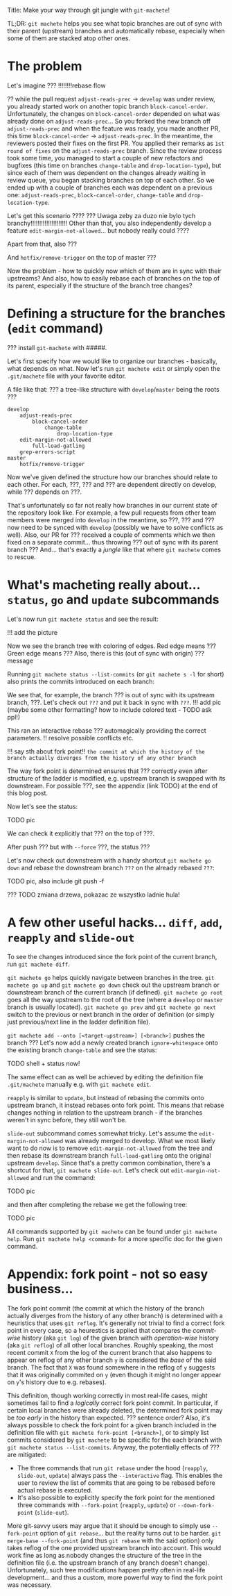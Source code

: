 Title: Make your way through git jungle with `git-machete`!

<and some jungle-related picture>

TL;DR: `git machete` helps you see what topic branches are out of sync with their parent (upstream) branches and automatically rebase, especially when some of them are stacked atop other ones.


# The problem


Let's imagine ??? !!!!!!!!rebase flow

?? while the pull request `adjust-reads-prec` -> `develop` was under review, you already started work on another topic branch `block-cancel-order`.
Unfortunately, the changes on `block-cancel-order` depended on what was already done on `adjust-reads-prec`...
So you forked the new branch off `adjust-reads-prec` and when the feature was ready, you made another PR, this time `block-cancel-order` -> `adjust-reads-prec`.
In the meantime, the reviewers posted their fixes on the first PR.
You applied their remarks as `1st round of fixes` on the `adjust-reads-prec` branch.
Since the review process took some time, you managed to start a couple of new refactors and bugfixes (this time on branches `change-table` and `drop-location-type`),
but since each of them was dependent on the changes already waiting in review queue, you began stacking branches on top of each other.
So we ended up with a couple of branches each was dependent on a previous one: `adjust-reads-prec`, `block-cancel-order`, `change-table` and `drop-location-type`.

Let's get this scenario ????
??? Uwaga zeby za duzo nie bylo tych branchy!!!!!!!!!!!!!!!!!!!!!
Other than that, you also independently develop a feature `edit-margin-not-allowed`... but nobody really could ????

Apart from that, also ???

And `hotfix/remove-trigger` on the top of master ???

Now the problem - how to quickly now which of them are in sync with their upstreams?
And also, how to easily rebase each of branches on the top of its parent, especially if the structure of the branch tree changes?


# Defining a structure for the branches (`edit` command)


??? install `git-machete` with #####.

Let's first specify how we would like to organize our branches - basically, what depends on what.
Now let's run `git machete edit` or simply open the `.git/machete` file with your favorite editor.

A file like that:
??? a tree-like structure with `develop`/`master` being the roots ???
```
develop
    adjust-reads-prec
        block-cancel-order
            change-table
                drop-location-type
    edit-margin-not-allowed
        full-load-gatling
    grep-errors-script
master
    hotfix/remove-trigger
```

Now we've given defined the structure how our branches should relate to each other.
For each, ???, ??? and ??? are dependent directly on develop, while ??? depends on ???.

That's unfortunately so far not really how branches in our current state of the repository look like.
For example, a few pull requests from other team members were merged into `develop` in the meantime,
so ???, ??? and ??? now need to be synced with `develop` (possibly we have to solve conflicts as well).
Also, our PR for ??? received a couple of comments which we then fixed on a separate commit... thus throwing ??? out of sync with its parent branch ???
And... that's exactly a _jungle_ like that where `git machete` comes to rescue.


# What's macheting really about... `status`, `go` and `update` subcommands


Let's now run `git machete status` and see the result:

!!! add the picture

Now we see the branch tree with coloring of edges.
Red edge means ???
Green edge means ???
Also, there is this (out of sync with origin) ??? message

Running `git machete status --list-commits` (or `git machete s -l` for short) also prints the commits introduced on each branch:

We see that, for example, the branch ??? is out of sync with its upstream branch, ???.
Let's check out `???` and put it back in sync with `???`.
!!! add pic (maybe some other formatting? how to include colored text - TODO ask ppl!)

This ran an interactive rebase ??? automagically providing the correct parameters. !! resolve possible conflicts etc.

!!! say sth about fork point!! `the commit at which the history of the branch actually diverges from the history of any other branch`

The way fork point is determined ensures that ??? correctly even after structure of the ladder is modified, e.g. upstream branch is swapped with its downstream.
For possible ???, see the appendix (link TODO) at the end of this blog post.

Now let's see the status:

TODO pic

We can check it explicitly that ??? on the top of ???.

After push ??? but with `--force` ???, the status ???

Let's now check out downstream with a handy shortcut `git machete go down` and rebase the downstream branch `???` on the already rebased `???`:

TODO pic, also include git push -f

??? TODO zmiana drzewa, pokazac ze wszystko ladnie hula!


# A few other useful hacks... `diff`, `add`, `reapply` and `slide-out`


To see the changes introduced since the fork point of the current branch, run `git machete diff`.

`git machete go` helps quickly navigate between branches in the tree.
`git machete go up` and `git machete go down` check out the upstream branch or downstream branch of the current branch (if defined).
`git machete go root` goes all the way upstream to the root of the tree (where a `develop` or `master` branch is usually located).
`git machete go prev` and `git machete go next` switch to the previous or next branch in the order of definition (or simply just previous/next line in the ladder definition file).

`git machete add --onto [<target-upstream>] [<branch>]` pushes the branch ???
Let's now add a newly created branch `ignore-whitespace` onto the existing branch `change-table` and see the status:

TODO shell + status now!

The same effect can as well be achieved by editing the definition file `.git/machete` manually e.g. with `git machete edit`.


`reapply` is similar to `update`, but instead of rebasing the commits onto upstream branch, it instead rebases onto fork point.
This means that rebase changes nothing in relation to the upstream branch - if the branches weren't in sync before, they still won't be.


`slide-out` subcommand comes somewhat tricky.
Let's assume the `edit-margin-not-allowed` was already merged to develop.
What we most likely want to do now is to remove `edit-margin-not-allowed` from the tree and then rebase its downstream branch `full-load-gatling`
onto the original upstream `develop`.
Since that's a pretty common combination, there's a shortcut for that, `git machete slide-out`.
Let's check out `edit-margin-not-allowed` and run the command:

TODO pic

and then after completing the rebase we get the following tree:

TODO pic

All commands supported by `git machete` can be found under `git machete help`.
Run `git machete help <command>` for a more specific doc for the given command.


# Appendix: fork point - not so easy business...


The fork point commit (the commit at which the history of the branch actually diverges from the history of any other branch) is determined with a heuristics that uses `git reflog`.
It's generally not trivial to find a correct fork point in every case, so a heurestics is applied that compares the *commit-wise* history (aka `git log`) of the given branch
with *operation-wise* history (aka `git reflog`) of all other local branches.
Roughly speaking, the most recent commit `X` from the log of the current branch that also happens to appear on reflog of any other branch `y` is considered the _base_ of the said branch.
The fact that `X` was found somewhere in the reflog of `y` suggests that it was originally commited on `y` (even though it might no longer appear on `y`'s history due to e.g. rebases).

This definition, though working correctly in most real-life cases, might sometimes fail to find a _logically_ correct fork point commit.
In particular, if certain local branches were already deleted, the determined fork point may be _too early_ in the history than expected.
??? sentence order?
Also, it's always possible to check the fork point for a given branch included in the definition file with `git machete fork-point [<branch>]`,
or to simply list commits considered by `git machete` to be specific for the each branch with `git machete status --list-commits`.
Anyway, the potentially effects of ??? are mitigated:
* The three commands that run `git rebase` under the hood (`reapply`, `slide-out`, `update`) always pass the `--interactive` flag.
  This enables the user to review the list of commits that are going to be rebased before actual rebase is executed.
* It's also possible to explicitly specify the fork point for the mentioned three commands with `--fork-point` (`reapply`, `update`) or `--down-fork-point` (`slide-out`).

More git-savvy users may argue that it should be enough to simply use `--fork-point` option of `git rebase`... but the reality turns out to be harder.
`git merge-base --fork-point` (and thus `git rebase` with the said option) only takes reflog of the one provided upstream branch into account.
This would work fine as long as nobody changes the structure of the tree in the definition file (i.e. the upstream branch of any branch doesn't change).
Unfortunately, such tree modifications happen pretty often in real-life development... and thus a custom, more powerful way to find the fork point was necessary.

